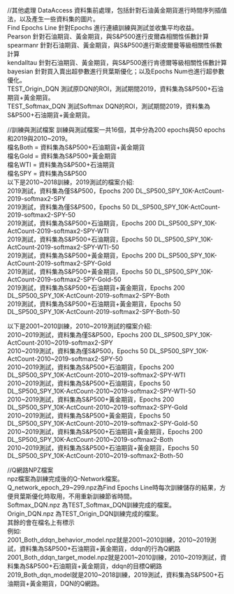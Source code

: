//其他處理
DataAccess 資料集前處理，包括針對石油黃金期貨進行時間序列插值法，以及產生一些資料集的圖片。  
Find Epochs Line 針對Epochs 進行連續訓練與測試並收集平均收益。  
Pearson 針對石油期貨、黃金期貨，與S&P500進行皮爾森相關性係數計算  
spearmanr 針對石油期貨、黃金期貨，與S&P500進行斯皮爾曼等級相關性係數計算  
kendalltau 針對石油期貨、黃金期貨，與S&P500進行肯德爾等級相關性係數計算  
bayesian 針對買入賣出超參數進行貝葉斯優化；以及Epochs Num也進行超參數優化。  
TEST_Origin_DQN 測試原DQN的ROI，測試期間2019，資料集為S&P500+石油期貨+黃金期貨。  
TEST_Softmax_DQN 測試Softmax DQN的ROI，測試期間2019，資料集為S&P500+石油期貨+黃金期貨。  

//訓練與測試檔案
訓練與測試檔案一共16個，其中分為200 epochs與50 epochs 和2019與2010~2019。  
檔名Both = 資料集為S&P500+石油期貨+黃金期貨  
檔名Gold = 資料集為S&P500+黃金期貨  
檔名WTI = 資料集為S&P500+石油期貨  
檔名SPY = 資料集為S&P500  
以下是2010~2018訓練，2019測試的檔案介紹:  
2019測試，資料集為僅S&P500，Epochs 200 DL_SP500_SPY_10K-ActCount-2019-softmax2-SPY  
2019測試，資料集為僅S&P500，Epochs 50 DL_SP500_SPY_10K-ActCount-2019-softmax2-SPY-50  
2019測試，資料集為S&P500+石油期貨，Epochs 200 DL_SP500_SPY_10K-ActCount-2019-softmax2-SPY-WTI  
2019測試，資料集為S&P500+石油期貨，Epochs 50 DL_SP500_SPY_10K-ActCount-2019-softmax2-SPY-WTI-50  
2019測試，資料集為S&P500+黃金期貨，Epochs 200 DL_SP500_SPY_10K-ActCount-2019-softmax2-SPY-Gold  
2019測試，資料集為S&P500+黃金期貨，Epochs 50 DL_SP500_SPY_10K-ActCount-2019-softmax2-SPY-Gold-50  
2019測試，資料集為S&P500+石油期貨+黃金期貨，Epochs 200 DL_SP500_SPY_10K-ActCount-2019-softmax2-SPY-Both  
2019測試，資料集為S&P500+石油期貨+黃金期貨，Epochs 50 DL_SP500_SPY_10K-ActCount-2019-softmax2-SPY-Both-50  

以下是2001~2010訓練，2010~2019測試的檔案介紹:  
2010~2019測試，資料集為僅S&P500，Epochs 200 DL_SP500_SPY_10K-ActCount-2010~2019-softmax2-SPY  
2010~2019測試，資料集為僅S&P500，Epochs 50 DL_SP500_SPY_10K-ActCount-2010~2019-softmax2-SPY-50  
2010~2019測試，資料集為S&P500+石油期貨，Epochs 200 DL_SP500_SPY_10K-ActCount-2010~2019-softmax2-SPY-WTI  
2010~2019測試，資料集為S&P500+石油期貨，Epochs 50 DL_SP500_SPY_10K-ActCount-2010~2019-softmax2-SPY-WTI-50  
2010~2019測試，資料集為S&P500+黃金期貨，Epochs 200 DL_SP500_SPY_10K-ActCount-2010~2019-softmax2-SPY-Gold  
2010~2019測試，資料集為S&P500+黃金期貨，Epochs 50 DL_SP500_SPY_10K-ActCount-2010~2019-softmax2-SPY-Gold-50  
2010~2019測試，資料集為S&P500+石油期貨+黃金期貨，Epochs 200 DL_SP500_SPY_10K-ActCount-2010~2019-softmax2-Both  
2010~2019測試，資料集為S&P500+石油期貨+黃金期貨，Epochs 50 DL_SP500_SPY_10K-ActCount-2010~2019-softmax2-Both-50  

//Q網路NPZ檔案  
npz檔案為訓練完成後的Q-Network檔案。  
Q_network_epoch_29~299.npz為Find Epochs Line時每次訓練儲存的結果，方便貝葉斯優化時取用，不用重新訓練節省時間。  
Softmax_DQN.npz 為TEST_Softmax_DQN訓練完成的檔案。  
Origin_DQN.npz 為TEST_Origin_DQN訓練完成的檔案。  
其餘的會在檔名上有標示  
例如:  
2001_Both_ddqn_behavior_model.npz就是2001~2010訓練，2010~2019測試，資料集為S&P500+石油期貨+黃金期貨，ddqn的行為Q網路  
2001_Both_ddqn_target_model.npz就是2001~2010訓練，2010~2019測試，資料集為S&P500+石油期貨+黃金期貨，ddqn的目標Q網路  
2019_Both_dqn_model就是2010~2018訓練，2019測試，資料集為S&P500+石油期貨+黃金期貨，DQN的Q網路。  
